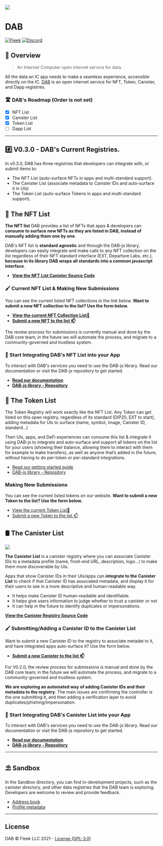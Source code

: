 ![](https://storageapi.fleek.co/nicopoggi-team-bucket/dab-gh%20(1).png)

# DAB

[![Fleek](https://img.shields.io/badge/Made%20by-Fleek-blue)](https://fleek.co/)
[![Discord](https://img.shields.io/badge/Discord-Channel-blue)](https://discord.gg/yVEcEzmrgm)

## 👀 Overview

> An Internet Computer open internet service for data.

All the data an IC app needs to make a seamless experience, accessible directly on the IC. [DAB](https://dab.ooo/) is an open internet service for NFT, Token, Canister, and Dapp registries.

### 🛣️ DAB's Roadmap (Order is not set)

* [x] NFT List
* [x] Canister List
* [X] Token List
* [ ] Dapp List

---

## #️⃣ V0.3.0 - DAB's Current Registries.

In v0.3.0, DAB has three registries that developers can integrate with, or submit items to:

- The NFT List (auto-surface NFTs in apps and multi-standard support).
- The Canister List (associate metadata to Canister IDs and auto-surface it in UIs)
- The Token List (auto-surface Tokens in apps and multi-standard support).

## 🎨 The NFT List

**The NFT list** DAB provides a list of NFTs that apps & developers can **consume to surface new NFTs as they are listed in DAB, instead of manually adding them one by one**.

DAB's NFT list is **standard agnostic** and through the DAB-js library, developers can easily integrate and make calls to any NFT collection on the list regardless of their NFT standard interface (EXT, Departure Labs, etc.), **because in its library DAB wraps all standards into a common javascript interface**.

* [**View the NFT List Canister Source Code**](registries/nft/)

### 🖌️ Current NFT List & Making New Submissions

You can see the current listed NFT collections in the link below. **Want to submit a new NFT collection to the list? Use the form below.**

* [**View the current NFT Collection List📜**](registries/nft/list.json)
* [**Submit a new NFT to the list 📫**](https://dab-ooo.typeform.com/nft-list)

The review process for submissions is currently manual and done by the DAB core team; in the future we will automate the process, and migrate to a community-governed and trustless system.

### 🧰 Start Integrating DAB's NFT List into your App

To interact with DAB's services you need to use the DAB-js library. Read our documentation or visit the DAB-js repository to get started.

* [**Read our documentation**](https://docs.dab.ooo)
* [**DAB-js library - Repository**](https://github.com/psychedelic/dab-js)

## 💠 The Token List

The Token Registry will work exactly like the NFT List. Any Token can get listed on this open registry, regardless of its standard (DIP20, EXT to start), adding metadata for UIs to surface (name, symbol, image, Canister ID, standard…)

Then UIs, apps, and DeFi experiences can consume this list & integrate it using DAB-js to integrate and auto-surface and support all tokens on the list for your users (showing their balance, allowing them to interact with them for example to make transfers), as well as anyone that’s added in the future, without having to do per-token or per-standard integrations.

- [Read our getting started guide](https://docs.dab.ooo/token-list/getting-started/)
- [DAB-js library - Repository](https://github.com/psychedelic/dab-js)

###  Making New Submissions
You can see the current listed tokens on our website. **Want to submit a new Token to the list? Use the form below.**

- [View the current Token List📜](registries/tokens/list.json)
- [Submit a new Token to the list 📫](https://dab-ooo.typeform.com/token-list)


## 🛢️ The Canister List

![](https://storageapi.fleek.co/fleek-team-bucket/canregistry.png)

**The Canister List** is a canister registry where you can associate Canister IDs to a metadata profile (name, front-end URL, description, logo...) to make them more discoverable by UIs. 

Apps that show Canister IDs in their UIs/apps can **integrate to the Canister List** to check if that Canister ID has associated metadata, and display it for their users to see in a more descriptive and human-readable way.

- It helps make Canister ID human-readable and identifiable.
- It helps give users information to judge whether to trust a canister or not
- It can help in the future to identify duplicates or impersonations.

[**View the Canister Registry Source Code**](registries/canister_registry/)

### 🖌️ Submitting/Adding a Canister ID to the Canister List

Want to submit a new Canister ID to the registry to associate metadat to it, and have integrated apps auto-surface it? Use the form below.

* [**Submit a new Canister to the list 📫**](https://dab-ooo.typeform.com/canister-list)

For V0.2.0, the review process for submissions is manual and done by the DAB core team; in the future we will automate the process, and migrate to a community-governed and trustless system.

**We are exploring an automated way of adding Canister IDs and their metadata to the registry**. The main issues are confirming the controller is the one submitting it, and then adding a verification layer to avoid duplicates/phishing/impersonation.

### 🧰 Start Integrating DAB's Canister List into your App

To interact with DAB's services you need to use the DAB-js library. Read our documentation or visit the DAB-js repository to get started.

* [**Read our documentation**](https://docs.dab.ooo)
* [**DAB-js library - Repository**](https://github.com/psychedelic/dab-js)
---

## ⛱️ Sandbox

In the Sandbox directory, you can find in-development projects, such as the canister directory, and other data registries that the DAB team is exploring. Developers are welcome to review and provide feedback.

* [Address book](sandbox/address/README.md)
* [Profile metadata](sandbox/profile/README.md)

---

## License

DAB © Fleek LLC 2021 - [License (GPL-3.0)](https://github.com/Psychedelic/dab/blob/main/LICENSE)
